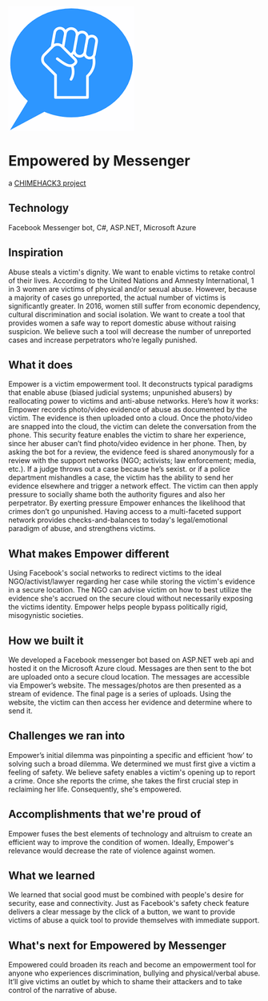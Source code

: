![Image](https://github.com/Thomazr/Empowered/blob/master/EmpoweredByMessenger.Web/Images/small-logo.png?raw=true)

# Empowered by Messenger
a [CHIMEHACK3 project](http://devpost.com/software/empower-dvyqk3)

## Technology
Facebook Messenger bot, C#, ASP.NET, Microsoft Azure

## Inspiration
Abuse steals a victim's dignity. We want to enable victims to retake control of their lives. According to the United Nations and Amnesty International, 1 in 3 women are victims of physical and/or sexual abuse. However, because a majority of cases go unreported, the actual number of victims is significantly greater. In 2016, women still suffer from economic dependency, cultural discrimination and social isolation. We want to create a tool that provides women a safe way to report domestic abuse without raising suspicion. We believe such a tool will decrease the number of unreported cases and increase perpetrators who’re legally punished.

## What it does
Empower is a victim empowerment tool. It deconstructs typical paradigms that enable abuse (biased judicial systems; unpunished abusers) by reallocating power to victims and anti-abuse networks. Here’s how it works: Empower records photo/video evidence of abuse as documented by the victim. The evidence is then uploaded onto a cloud. Once the photo/video are snapped into the cloud, the victim can delete the conversation from the phone. This security feature enables the victim to share her experience, since her abuser can’t find photo/video evidence in her phone. Then, by asking the bot for a review, the evidence feed is shared anonymously for a review with the support networks (NGO; activists; law enforcement; media, etc.). If a judge throws out a case because he’s sexist. or if a police department mishandles a case, the victim has the ability to send her evidence elsewhere and trigger a network effect. The victim can then apply pressure to socially shame both the authority figures and also her perpetrator. By exerting pressure Empower enhances the likelihood that crimes don’t go unpunished. Having access to a multi-faceted support network provides checks-and-balances to today's legal/emotional paradigm of abuse, and strengthens victims.

## What makes Empower different
Using Facebook's social networks to redirect victims to the ideal NGO/activist/lawyer regarding her case while storing the victim's evidence in a secure location. The NGO can advise victim on how to best utilize the evidence she's accrued on the secure cloud without necessarily exposing the victims identity. Empower helps people bypass politically rigid, misogynistic societies.

## How we built it
We developed a Facebook messenger bot based on ASP.NET web api and hosted it on the Microsoft Azure cloud. Messages are then sent to the bot are uploaded onto a secure cloud location. The messages are accessible via Empower’s website. The messages/photos are then presented as a stream of evidence. The final page is a series of uploads. Using the website, the victim can then access her evidence and determine where to send it.

## Challenges we ran into
Empower’s initial dilemma was pinpointing a specific and efficient ‘how’ to solving such a broad dilemma. We determined we must first give a victim a feeling of safety. We believe safety enables a victim's opening up to report a crime. Once she reports the crime, she takes the first crucial step in reclaiming her life. Consequently, she's empowered.

## Accomplishments that we're proud of
Empower fuses the best elements of technology and altruism to create an efficient way to improve the condition of women. Ideally, Empower's relevance would decrease the rate of violence against women.

## What we learned
We learned that social good must be combined with people's desire for security, ease and connectivity. Just as Facebook's safety check feature delivers a clear message by the click of a button, we want to provide victims of abuse a quick tool to provide themselves with immediate support.

## What's next for Empowered by Messenger
Empowered could broaden its reach and become an empowerment tool for anyone who experiences discrimination, bullying and physical/verbal abuse. It’ll give victims an outlet by which to shame their attackers and to take control of the narrative of abuse.
